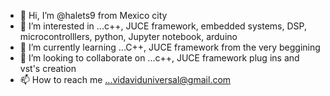 - 👋 Hi, I’m @halets9 from Mexico city 
- 👀 I’m interested in ...c++, JUCE framework, embedded systems, DSP, microcontrolllers, python, Jupyter notebook, arduino
- 🌱 I’m currently learning ...C++, JUCE framework from the very beggining 
- 💞️ I’m looking to collaborate on ...c++, JUCE framework plug ins and vst's creation 
- 📫 How to reach me ...vidaviduniversal@gmail.com

<!---
halets9/halets9 is a ✨ special ✨ repository because its `README.md` (this file) appears on your GitHub profile.
You can click the Preview link to take a look at your changes.
--->
